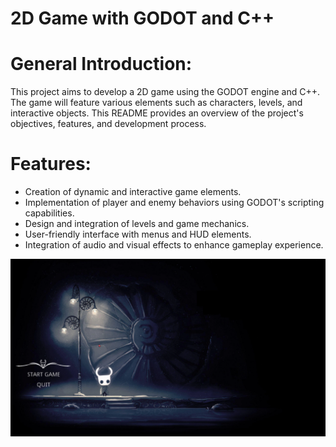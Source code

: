 # 2D Game with GODOT and C++
# General Introduction:
This project aims to develop a 2D game using the GODOT engine and C++. The game will feature various elements such as characters, levels, and interactive objects. This README provides an overview of the project's objectives, features, and development process.

# Features:
- Creation of dynamic and interactive game elements.
- Implementation of player and enemy behaviors using GODOT's scripting capabilities.
- Design and integration of levels and game mechanics.
- User-friendly interface with menus and HUD elements.
- Integration of audio and visual effects to enhance gameplay experience.

<p align="center">
  <img src="GameHome.png" alt="MainScreen">
</p>
